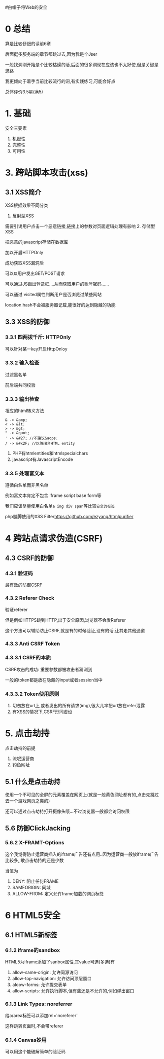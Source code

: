 #白帽子将Web的安全

# 0 总结

算是比较仔细的读前6章

后面挺多服务端的章节都跳过去,因为我是个Jser

一般找洞刚开始是个比较枯燥的活,后面的很多洞现在应该也不太好使,但是关键是思路

我更倾向于着手当前比较流行的洞,有实践练习,可能会好点

总体评价3.5星(满5)
# 1. 基础

安全三要素

1. 机密性
2. 完整性
3. 可用性

# 3. 跨站脚本攻击(xss)

## 3.1 XSS简介

XSS根据效果不同分类

1. 反射型XSS

  需要引诱用户点击一个恶意链接,链接上的参数对页面逻辑处理有影响
2. 存储型XSS

   把恶意的javascript存储在数据库

加以开启HTTPOnly

成功获取XSS漏洞后

可以`帮`用户发出GET/POST请求

可以通过JS画出登录框....从而获取用户的账号密码......

可以通过 visited属性判断用户是否浏览过某些网站

location.hash不会被服务器记载,能很好的达到隐藏的功能

## 3.3 XSS的防御

### 3.3.1 四两拨千斤: HTTPOnly

可以针对某一key开启HttpOnloy

### 3.3.2 输入检查

过滤黑名单

前后端共同校验

### 3.3.3 输出检查

相应的html转义方法

```
& -> &amp;
< -> &lt;
> -> &gt;
" -> &quot;
' -> &#27; //不建议&aops;
/ -> &#x2F; //以防闭合HTML entity

```

1. PHP有htmlentities和htmlspecialchars
2. javascript有JavascriptEncode

### 3.3.5 处理富文本

遵循白名单而非黑名单

例如富文本肯定不包含 iframe script base form等

我们应该尽量使用白名单`a img div span`等比较`安全的标签`

php腿脚使用的XSS Filter<https://github.com/ezyang/htmlpurifier>


# 4 跨站点请求伪造(CSRF)

## 4.3 CSRF的防御

### 4.3.1 验证码

最有效的防御CSRF

### 4.3.2 Referer Check

验证referer

但是例如HTTPS跳到HTTP,出于安全原因,浏览器不会发Referer

这个方法可以辅助防止CSRF,就是有的时候验证,没有的话,让其走其他通道

### 4.3.3 Anti CSRF Token

### 4.3.3.1 CSRF的本质

CSRF攻击的成功: 重要参数都被攻击者猜测到

一般的token都是放在隐藏的input或者session当中

### 4.3.3.2 Token使用原则

1. 切勿放在url上,或者发出的所有请求(img),很大几率把url放在refer泄露
2. 有XSS的情况下,CSRF形同虚设

# 5. 点击劫持

点击劫持的前提

1. 流氓运营商
2. 钓鱼网址

## 5.1 什么是点击劫持

使用一个不可见的全屏的元素覆盖在网页上(就是一般黄色网址都有的,点击先跳过去一个游戏网页之类的)

还可以通过点击劫持打开摄像头哦...不过浏览器一般都会访问权限


## 5.6 防御ClickJacking

### 5.6.2 X-FRAMT-Options

这个我觉得防止运营商插入的iframe广告还有点用..因为运营商一般放iframe广告比较多,,敢点击劫持的还是少数

当值为 

1. DENY: 阻止任何FRAME
2. SAMEORIGIN: 同域
3. ALLOW-FROM: 定义允许frame加载的网页标签

# 6 HTML5安全

## 6.1 HTML5新标签

### 6.1.2 iframe的sandbox

HTML5为iframe添加了sanbox属性,其value可选(多选)有

1. allow-same-origin: 允许同源访问
2. allow-top-navigation: 允许访问顶层窗口
3. aloow-forms: 允许提交表单
4. allow-scripts: 允许执行脚本,但有些还是不允许的,例如弹出窗口

### 6.1.3 Link Types: noreferrer

给a/area标签可以添加rel='noreferer'

这样跳转页面时,不会带referer

### 6.1.4 Canvas妙用

可以用这个能破解简单的验证码














